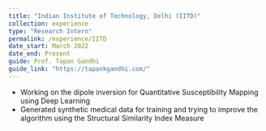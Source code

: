 ```yaml
---
title: "Indian Institute of Technology, Delhi (IITD)"
collection: experience
type: "Research Intern"
permalink: /experience/IITD
date_start: March 2022
date_end: Present
guide: Prof. Tapan Gandhi
guide_link: "https://tapankgandhi.com/"
---
```


- Working on the dipole inversion for Quantitative Susceptibility Mapping using Deep Learning
- Generated synthetic medical data for training and trying to improve the algorithm using the Structural Similarity Index Measure
